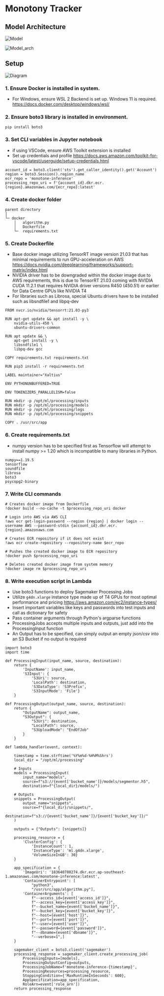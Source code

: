 # Monotony Tracker

## Model Architecture
![Model](extras/model_arch_2.png)

![Model_arch](extras/model_arch.png)

## Setup
![Diagram](extras/diagram.png)
### 1. Ensure Docker is installed in system. 
- For Windows, ensure WSL 2 Backend is set up. Windows 11 is required. https://docs.docker.com/desktop/windows/wsl/

### 2. Ensure boto3 library is installed in environment.
```
pip install boto3
```

### 3. Set CLI variables in Jupyter notebook
- if using VSCode, ensure AWS Toolkit extension is installed
- Set up credentials and profile https://docs.aws.amazon.com/toolkit-for-vscode/latest/userguide/setup-credentials.html
```
account_id = boto3.client('sts').get_caller_identity().get('Account')
region = boto3.Session().region_name
ecr_repo = 'monotone-inference'
processing_repo_uri = f'{account_id}.dkr.ecr.{region}.amazonaws.com/{ecr_repo}:latest'
```

### 4. Create docker folder
```
parent directory
│
└─ docker
    │   algorithm.py
    │   Dockerfile
    └─  requirements.txt
```

### 5. Create Dockerfile
- Base docker image utilizing TensorRT image version 21.03 that has minimal requirements to run GPU-acceleration on AWS https://docs.nvidia.com/deeplearning/frameworks/support-matrix/index.html
- NVIDIA driver has to be downgraded within the docker image due to AWS requirements, this is due to TensorRT 21.03 coming with NVIDIA CUDA 11.2.1 that requires NVIDIA driver versions R450 (450.51) or earlier for Data Centre GPUs like NVIDIA T4
- For libraries such as Librosa, special Ubuntu drivers have to be installed such as libsndfile1 and libpq-dev
```
FROM nvcr.io/nvidia/tensorrt:21.03-py3

RUN apt-get update && apt install -y \
    nvidia-utils-450 \
    ubuntu-drivers-common

RUN apt update && \
    apt-get install -y \
    libsndfile1 \ 
    libpq-dev gcc

COPY requirements.txt requirements.txt

RUN pip3 install -r requirements.txt

LABEL maintainer="Xaltius"

ENV PYTHONUNBUFFERED=TRUE

ENV TOKENIZERS_PARALLELISM=false

RUN mkdir -p /opt/ml/processing/inputs
RUN mkdir -p /opt/ml/processing/models
RUN mkdir -p /opt/ml/processing/logs
RUN mkdir -p /opt/ml/processing/snippets

COPY . /usr/src/app
```

### 6. Create requirements.txt
- numpy version has to be specified first as Tensorflow will attempt to install numpy >= 1.20 which is incompatible to many libraries in Python.
```
numpy==1.19.5
tensorflow
soundfile
librosa
boto3
psycopg2-binary
```

### 7. Write CLI commands
```
# Creates docker image from Dockerfile
!docker build --no-cache -t $processing_repo_uri docker

# Login into AWS via AWS CLI
!aws ecr get-login-password --region {region} | docker login --username AWS --password-stdin {account_id}.dkr.ecr.{region}.amazonaws.com

# Creates ECR repository if it does not exist
!aws ecr create-repository --repository-name $ecr_repo

# Pushes the created docker image to ECR repository
!docker push $processing_repo_uri

# Deletes created docker image from system memory
!docker image rm $processing_repo_uri
```

### 8. Write execution script in Lambda
- Use boto3 functions to deploy Sagemaker Processing Jobs
- Utilize `g4dn.xlarge` instance type made up of T4 GPUs for most optimal performance and pricing https://aws.amazon.com/ec2/instance-types/
- Insert important variables like keys and passwords into test inputs and call as dictionary for safety
- Pass container arguments through Python's argparse functions
- ProcessingJobs accepts multiple inputs and outputs, just add into the ProcessingInput function
- An Output has to be specified, can simply output an empty json/csv into an S3 Bucket if no output is required
```
import boto3
import time

def ProcessingInput(input_name, source, destination):
    return {
        'InputName': input_name,
        'S3Input': {
            'S3Uri': source,
            'LocalPath': destination,
            'S3DataType': 'S3Prefix',
            'S3InputMode': 'File'}
    }

def ProcessingOutput(output_name, source, destination):
    return {
        "OutputName": output_name,
        "S3Output": {
            "S3Uri": destination,
            "LocalPath": source,
            "S3UploadMode": "EndOfJob"
        }
    }
    
def lambda_handler(event, context):
    
    timestamp = time.strftime('%Y%m%d-%H%M%Shrs')
    local_dir = "/opt/ml/processing"
    
    # Inputs
    models = ProcessingInput(
        input_name="models",
        source=f"s3://{event['bucket_name']}/models/segmentor.h5",
        destination=f"{local_dir}/models/")
    
    # Outputs
    snippets = ProcessingOutput(
        output_name="snippets",
        source=f"{local_dir}/snippets/",
        destination=f"s3://{event['bucket_name']}/{event['bucket_key']}/"
    )

    outputs = {"Outputs": [snippets]}
        
    processing_resource = {
        'ClusterConfig': {
            'InstanceCount': 1,
            'InstanceType': 'ml.g4dn.xlarge',
            'VolumeSizeInGB': 30}
    }
    
    app_specification = {
        'ImageUri': '183640780274.dkr.ecr.ap-southeast-1.amazonaws.com/monotone-inference:latest',
        'ContainerEntrypoint': [
            "python3", 
            "/usr/src/app/algorithm.py"],
        'ContainerArguments': [
            f"--access_id={event['access_id']}", 
            f"--access_key={event['access_key']}",
            f"--bucket_name={event['bucket_name']}",
            f"--bucket_key={event['bucket_key']}",
            f"--host={event['host']}",
            f"--port={event['port']}",
            f"--user={event['user']}",
            f"--password={event['password']}",
            f"--dbname={event['dbname']}",
            "--verbose=1",]
    }
    
    sagemaker_client = boto3.client('sagemaker')
    processing_response = sagemaker_client.create_processing_job(
        ProcessingInputs=[models],
        ProcessingOutputConfig=outputs,
        ProcessingJobName=f'monotone-inference-{timestamp}',
        ProcessingResources=processing_resource,
        StoppingCondition={'MaxRuntimeInSeconds': 600},
        AppSpecification=app_specification,
        RoleArn=event['role_arn'])
    return processing_response
```